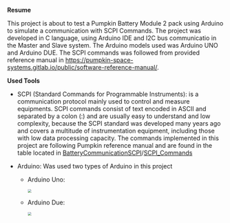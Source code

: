 **Resume** 

This project is about to test a Pumpkin Battery Module 2 pack using Arduino to simulate a communication with SCPI Commands. The project was developed in C language, using Arduino IDE and I2C bus communicatio in the Master and Slave system. The Arduino models used was Arduino UNO and Arduino DUE. The SCPI commands was followed from provided reference manual in https://pumpkin-space-systems.gitlab.io/public/software-reference-manual/. 



**Used Tools** 

* SCPI (Standard Commands for Programmable Instruments): is a communication protocol mainly used to control and measure equipments. SCPI commands consist of text encoded in ASCII and separated by a colon (:) and are usually easy to understand and low complexity, because the SCPI standard was developed many years ago and covers a multitude of instrumentation equipment, including those with low data processing capacity. The commands implemented in this project are following Pumpkin reference manual and are found in the table located in [BatteryCommunicationSCPI](https://github.com/felipemoraissoares/BatteryCommunicationSCPI)/[SCPI_Commands](https://github.com/felipemoraissoares/BatteryCommunicationSCPI/tree/main/SCPI_Commands)

* Arduino: Was used two types of Arduino in this project 

  * Arduino Uno:

    <img align=center
    	src='https://ik.imagekit.io/eogtlka8vuq/BM2_Battery/uno_un9EpANX5.jpg?ik-sdk-version=javascript-1.4.3&updatedAt=1642177084586' style="zoom:50%;" >

  * Arduino Due:

    <img align=center
    	src='https://ik.imagekit.io/eogtlka8vuq/BM2_Battery/due_4sYA4HqlVJY.jpg?ik-sdk-version=javascript-1.4.3&updatedAt=1642177084428' style="zoom:50%;" >


